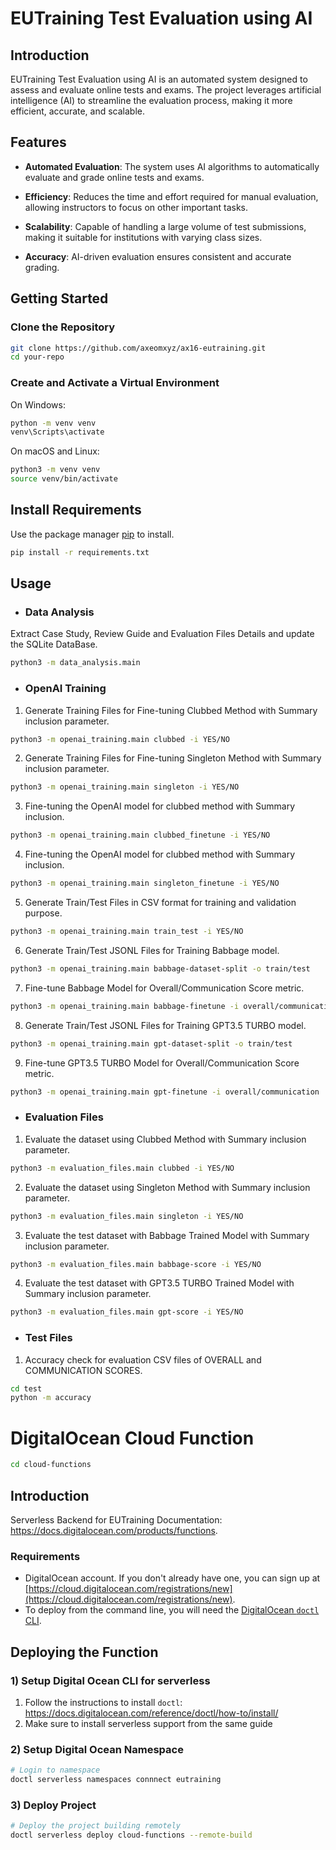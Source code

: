 

# EUTraining Test Evaluation using AI


## Introduction

EUTraining Test Evaluation using AI is an automated system designed to assess and evaluate online tests and exams. The project leverages artificial intelligence (AI) to streamline the evaluation process, making it more efficient, accurate, and scalable. 

## Features

- **Automated Evaluation**: The system uses AI algorithms to automatically evaluate and grade online tests and exams.

- **Efficiency**: Reduces the time and effort required for manual evaluation, allowing instructors to focus on other important tasks.

- **Scalability**: Capable of handling a large volume of test submissions, making it suitable for institutions with varying class sizes.

- **Accuracy**: AI-driven evaluation ensures consistent and accurate grading.


## Getting Started


### Clone the Repository

```bash
git clone https://github.com/axeomxyz/ax16-eutraining.git
cd your-repo
```
### Create and Activate a Virtual Environment
On Windows:
```bash
python -m venv venv
venv\Scripts\activate
```
On macOS and Linux:
```bash
python3 -m venv venv
source venv/bin/activate
```
## Install Requirements
Use the package manager [pip](https://pip.pypa.io/en/stable/installation/) to install.
```bash
pip install -r requirements.txt
```

## Usage
- ### Data Analysis
Extract Case Study, Review Guide and Evaluation Files Details and update the SQLite DataBase.
```bash
python3 -m data_analysis.main 
```

- ### OpenAI Training
1. Generate Training Files for Fine-tuning Clubbed Method with Summary inclusion parameter.
```bash
python3 -m openai_training.main clubbed -i YES/NO
```

2. Generate Training Files for Fine-tuning Singleton Method with Summary inclusion parameter.
```bash
python3 -m openai_training.main singleton -i YES/NO
```

3. Fine-tuning the OpenAI model for clubbed method with Summary inclusion.
```bash
python3 -m openai_training.main clubbed_finetune -i YES/NO
```

4. Fine-tuning the OpenAI model for clubbed method with Summary inclusion.
```bash
python3 -m openai_training.main singleton_finetune -i YES/NO
```

5. Generate Train/Test Files in CSV format for training and validation purpose.
```bash
python3 -m openai_training.main train_test -i YES/NO
```

6. Generate Train/Test JSONL Files for Training Babbage model.
```bash
python3 -m openai_training.main babbage-dataset-split -o train/test
```

7. Fine-tune Babbage Model for Overall/Communication Score metric.
```bash 
python3 -m openai_training.main babbage-finetune -i overall/communication
```

8. Generate Train/Test JSONL Files for Training GPT3.5 TURBO model.
```bash
python3 -m openai_training.main gpt-dataset-split -o train/test
```

9. Fine-tune GPT3.5 TURBO Model for Overall/Communication Score metric.
```bash 
python3 -m openai_training.main gpt-finetune -i overall/communication
```

- ### Evaluation Files
1. Evaluate the dataset using Clubbed Method with Summary inclusion parameter.
```bash
python3 -m evaluation_files.main clubbed -i YES/NO
```

2. Evaluate the dataset using Singleton Method with Summary inclusion parameter.
```bash
python3 -m evaluation_files.main singleton -i YES/NO
```

3. Evaluate the test dataset with Babbage Trained Model with Summary inclusion parameter.
```bash
python3 -m evaluation_files.main babbage-score -i YES/NO
```

4. Evaluate the test dataset with GPT3.5 TURBO Trained Model with Summary inclusion parameter.
```bash
python3 -m evaluation_files.main gpt-score -i YES/NO
```

- ### Test Files
1. Accuracy check for evaluation CSV files of OVERALL and COMMUNICATION SCORES.
```bash
cd test
python -m accuracy
```

# DigitalOcean Cloud Function
```bash
cd cloud-functions
```
## Introduction
Serverless Backend for EUTraining
Documentation: https://docs.digitalocean.com/products/functions.

### Requirements

* DigitalOcean account. If you don't already have one, you can sign up at [https://cloud.digitalocean.com/registrations/new](https://cloud.digitalocean.com/registrations/new).
* To deploy from the command line, you will need the [DigitalOcean `doctl` CLI](https://github.com/digitalocean/doctl/releases).


## Deploying the Function

### 1) Setup Digital Ocean CLI for serverless
1. Follow the instructions to install `doctl`: https://docs.digitalocean.com/reference/doctl/how-to/install/
2. Make sure to install serverless support from the same guide

### 2) Setup Digital Ocean Namespace
```bash
# Login to namespace
doctl serverless namespaces connnect eutraining
```

### 3) Deploy Project
```bash
# Deploy the project building remotely
doctl serverless deploy cloud-functions --remote-build
```

